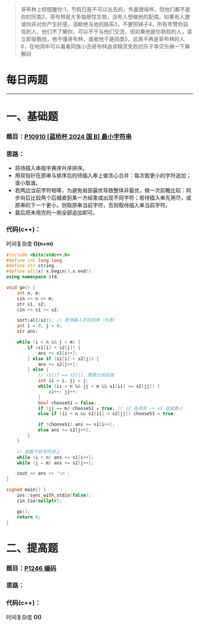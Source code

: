 >哥布林上校提醒你:1，节假日是不可以出去的，外面很喧哗，但他们都不是你的同类2，哥布林是大多独居性生物，没有人想做他的配偶，如果有人邀请你并对你产生好感，请断绝与他的联系3，不要照镜子4，所有夸赞你自信的人，他们不了解你，可以不于与他们交流，但如果他是你熟知的人，请立即驱散他，他不懂哥布林，或者他不是同类5，远离不再是哥布林的人6，在地洞中可以看看同族小丑哥布林追求精灵失败的乐子幸灾乐祸一下解解闷

# 每日两题
---


# 一、基础题
### 题目：[P10910 [蓝桥杯 2024 国 B] 最小字符串](https://www.luogu.com.cn/problem/P10910)

### 思路：
- 将待插入串按字典序升序排序。
- 用双指针在原串与排序后的待插入串上做贪心合并：每次取更小的字符追加；谁小取谁。
- 若两边当前字符相等，为避免局部最优导致整体非最优，做一次前瞻比较：同步向后比较两个后缀直到某一方结束或出现不同字符；若待插入串先用尽，或原串的下一个更小，则取原串当前字符，否则取待插入串当前字符。
- 最后把未用完的一侧全部追加即可。

### 代码(c++)：
时间复杂度 **O(n+m)**

```cpp
#include <bits/stdc++.h>
#define int long long
#define str string
#define all(x) x.begin(),x.end()
using namespace std;

void go() {
    int n, m;
    cin >> n >> m;
    str s1, s2;
    cin >> s1 >> s2;

    sort(all(s2)); // 把待插入字符排序（升序）
    int i = 0, j = 0;
    str ans;

    while (i < n && j < m) {
        if (s1[i] < s2[j]) {
            ans += s1[i++];
        } else if (s1[i] > s2[j]) {
            ans += s2[j++];
        } else {
            // s1[i] == s2[j]，需要比较后缀
            int ii = i, jj = j;
            while (ii < n && jj < m && s1[ii] == s2[jj]) {
                ii++; jj++;
            }
            bool chooseS1 = false;
            if (jj == m) chooseS1 = true; // s2 先用完 -> s1 后缀更小
            else if (ii < n && s1[ii] < s2[jj]) chooseS1 = true;

            if (chooseS1) ans += s1[i++];
            else ans += s2[j++];
        }
    }

    // 把剩下的字符拼上
    while (i < n) ans += s1[i++];
    while (j < m) ans += s2[j++];

    cout << ans << '\n';
}

signed main() {
    ios::sync_with_stdio(false);
    cin.tie(nullptr);

    go();
    return 0;
}

```

# 二、提高题
### 题目：[P1246 编码](https://www.luogu.com.cn/problem/P1246)

### 思路：

### 代码(c++)：
时间复杂度 **O()**

```cpp

```

